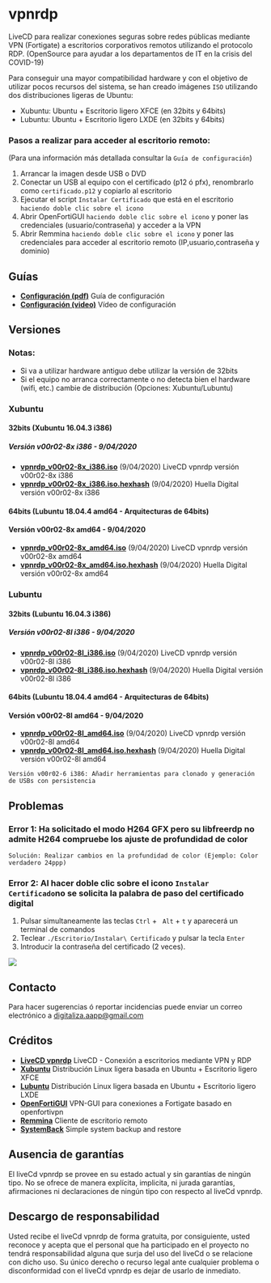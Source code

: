 # vpnrdp
LiveCD para realizar conexiones seguras sobre redes públicas mediante VPN (Fortigate) a escritorios corporativos remotos utilizando el protocolo RDP.
(OpenSource para ayudar a los departamentos de IT en la crisis del COVID-19)

Para conseguir una mayor compatibilidad hardware y con el objetivo de utilizar pocos recursos del sistema, se han creado imágenes `ISO` utilizando dos distribuciones ligeras de Ubuntu:

- Xubuntu: Ubuntu + Escritorio ligero XFCE (en 32bits y 64bits)
- Lubuntu: Ubuntu + Escritorio ligero LXDE (en 32bits y 64bits)

### Pasos a realizar para acceder al escritorio remoto:

 (Para una información más detallada consultar la `Guía de configuración`)
 
  1. Arrancar la imagen desde USB o DVD
  2. Conectar un USB al equipo con el certificado (p12 ó pfx), renombrarlo como `certificado.p12` y copiarlo al escritorio
  3. Ejecutar el script `Instalar Certificado` que está en el escritorio `haciendo doble clic sobre el icono`
  4. Abrir OpenFortiGUI `haciendo doble clic sobre el icono` y poner las credenciales (usuario/contraseña) y acceder a la VPN
  5. Abrir Remmina `haciendo doble clic sobre el icono` y poner las credenciales para acceder al escritorio remoto (IP,usuario,contraseña y dominio)

## Guías

- [**Configuración (pdf)**](https://github.com/digitaliza-aapp/vpnrdp/blob/master/vpnrdp_v00r02-3.pdf?raw=yes) Guía de configuración
- [**Configuración (video)**](https://github.com/digitaliza-aapp/vpnrdp/blob/master/VPNRDP.webm?raw=yes) Vídeo de configuración

## Versiones

### Notas:

- Si va a utilizar hardware antiguo debe utilizar la versión de 32bits
- Si el equipo no arranca correctamente o no detecta bien el hardware (wifi, etc.) cambie de distribución (Opciones: Xubuntu/Lubuntu)

### Xubuntu

#### 32bits (Xubuntu 16.04.3 i386)

##### Versión v00r02-8x i386 - 9/04/2020

- [**vpnrdp_v00r02-8x_i386.iso**](https://drive.google.com/file/d/1fRM5PWdOmFYDIsWvUjNOPnzTAPEMaxly/view?usp=sharing) (9/04/2020) LiveCD vpnrdp versión v00r02-8x i386 
- [**vpnrdp_v00r02-8x_i386.iso.hexhash**](https://github.com/digitaliza-aapp/vpnrdp/blob/master/vpnrdp_v00r02-8x_i386.iso.hexhash?raw=yes) (9/04/2020) Huella Digital versión v00r02-8x i386  
 

#### 64bits (Lubuntu 18.04.4 amd64 - Arquitecturas de 64bits)

#### Versión v00r02-8x amd64 - 9/04/2020

- [**vpnrdp_v00r02-8x_amd64.iso**](https://drive.google.com/file/d/1VI78GwuafvOn5iqThvObzV8_r5dW2MXC/view?usp=sharing) (9/04/2020) LiveCD vpnrdp versión v00r02-8x amd64 
- [**vpnrdp_v00r02-8x_amd64.iso.hexhash**](https://github.com/digitaliza-aapp/vpnrdp/blob/master/vpnrdp_v00r02-8x_amd64.iso.hexhash?raw=yes) (9/04/2020) Huella Digital versión v00r02-8x amd64

 
### Lubuntu

#### 32bits (Lubuntu 16.04.3 i386)

##### Versión v00r02-8l i386 - 9/04/2020

- [**vpnrdp_v00r02-8l_i386.iso**](https://drive.google.com/file/d/1vSydLWYLegCkk1uDnXZK72AETPfnGPQ3/view?usp=sharing) (9/04/2020) LiveCD vpnrdp versión v00r02-8l i386 
- [**vpnrdp_v00r02-8l_i386.iso.hexhash**](https://github.com/digitaliza-aapp/vpnrdp/blob/master/vpnrdp_v00r02-8l_i386.iso.hexhash?raw=yes) (9/04/2020) Huella Digital versión v00r02-8l i386  
 

#### 64bits (Lubuntu 18.04.4 amd64 - Arquitecturas de 64bits)

#### Versión v00r02-8l amd64 - 9/04/2020

- [**vpnrdp_v00r02-8l_amd64.iso**](https://drive.google.com/file/d/1nSl3EVLcerXn0rP18SIJEziThkzNPaR7/view?usp=sharing) (9/04/2020) LiveCD vpnrdp versión v00r02-8l amd64 
- [**vpnrdp_v00r02-8l_amd64.iso.hexhash**](https://github.com/digitaliza-aapp/vpnrdp/blob/master/vpnrdp_v00r02-8l_amd64.iso.hexhash?raw=yes) (9/04/2020) Huella Digital versión v00r02-8l amd64

 `Versión v00r02-6 i386: Añadir herramientas para clonado y generación de USBs con persistencia`
 
## Problemas

### Error 1: Ha solicitado el modo H264 GFX pero su libfreerdp no admite H264 compruebe los ajuste de profundidad de color
  ```Solución: Realizar cambios en la profundidad de color (Ejemplo: Color verdadero 24ppp)```

### Error 2: Al hacer doble clic sobre el icono `Instalar Certificado`no se solicita la palabra de paso del certificado digital

  1. Pulsar simultaneamente las teclas `Ctrl` + ` Alt` + `t` y aparecerá un terminal de comandos
  2. Teclear `./Escritorio/Instalar\ Certificado` y pulsar la tecla `Enter`
  3. Introducir la contraseña del certificado (2 veces).
  
  ![](imagenes/Terminal_Instalar_Certificado_01.png)

## Contacto

Para hacer sugerencias ó reportar incidencias puede enviar un correo electrónico a digitaliza.aapp@gmail.com  

## Créditos

- [**LiveCD vpnrdp**](https://github.com/digitaliza-aapp/vpnrdp/blob/master/README.md) LiveCD - Conexión a escritorios mediante VPN y RDP
- [**Xubuntu**](https://xubuntu.org/)	Distribución Linux ligera basada en Ubuntu + Escritorio ligero XFCE
- [**Lubuntu**](https://lubuntu.net/)	Distribución Linux ligera basada en Ubuntu + Escritorio ligero LXDE
- [**OpenFortiGUI**](https://github.com/theinvisible/openfortigui) VPN-GUI para conexiones a Fortigate basado en
openfortivpn
- [**Remmina**](https://remmina.org/)	Cliente de escritorio remoto
- [**SystemBack**](https://sourceforge.net/projects/systemback/) Simple system backup and restore	

## Ausencia de garantías

El liveCd vpnrdp se provee en su estado actual y sin garantías de ningún tipo. No se ofrece de manera explícita, implicita, ni jurada garantías, afirmaciones ni declaraciones de ningún tipo con respecto al liveCd vpnrdp.

## Descargo de responsabilidad

Usted recibe el liveCd vpnrdp de forma gratuita, por consiguiente, usted reconoce y acepta que el personal que ha participado en el proyecto no tendrá responsabilidad alguna que surja del uso del liveCd o se relacione con dicho uso. Su único derecho o recurso legal ante cualquier problema o disconformidad con el liveCd vpnrdp es dejar de usarlo de inmediato. 
